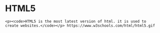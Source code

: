 # HTML5 
    <p><code>HTML5 is the most latest version of html. it is used to create websites.</code></p> https://www.w3schools.com/html/html5.gif
